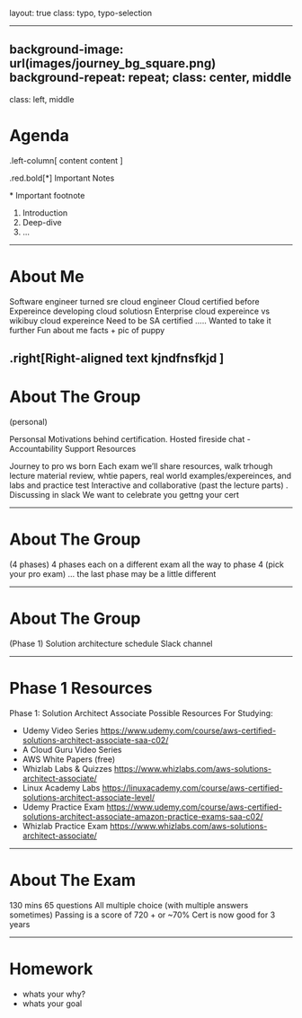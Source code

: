 layout: true
class: typo, typo-selection

---
background-image: url(images/journey_bg_square.png)
background-repeat: repeat;
class: center, middle
---


class: left, middle
# Agenda

.left-column[ content content ]

.red.bold[*] Important Notes

<span class="footnote">
  <span class="red bold">*</span> Important footnote
</span>

1. Introduction
2. Deep-dive
3. ...

---

# About Me
Software engineer turned sre cloud engineer
Cloud certified before
Expereince developing cloud solutiosn
Enterprise cloud expereince vs wikibuy cloud expereince
Need to be SA certified ….. Wanted to take it further
Fun about me facts + pic of puppy

.right[Right-aligned text
kjndfnsfkjd
]
---

# About The Group
(personal)

Personsal Motivations behind certification.
Hosted fireside chat -
Accountability
Support
Resources  

Journey to pro ws born
Each exam we’ll share resources, walk trhough lecture material review, whtie papers, real world examples/expereinces, and labs and practice test
Interactive and collaborative (past the lecture parts) . Discussing in slack
We want to celebrate you gettng your cert

---

# About The Group
(4 phases)
4 phases each on a different exam all the way to phase 4 (pick your pro exam) … the last phase may be a little different


---

# About The Group
(Phase 1)
Solution architecture schedule
Slack channel   


---

# Phase 1 Resources

Phase 1: Solution Architect Associate Possible Resources For Studying:
- Udemy Video Series https://www.udemy.com/course/aws-certified-solutions-architect-associate-saa-c02/
- A Cloud Guru Video Series
- AWS White Papers (free)
- Whizlab Labs & Quizzes https://www.whizlabs.com/aws-solutions-architect-associate/
- Linux Academy Labs https://linuxacademy.com/course/aws-certified-solutions-architect-associate-level/
- Udemy Practice Exam https://www.udemy.com/course/aws-certified-solutions-architect-associate-amazon-practice-exams-saa-c02/
- Whizlab Practice Exam https://www.whizlabs.com/aws-solutions-architect-associate/

---

# About The Exam
130 mins
65 questions
All multiple choice (with multiple answers sometimes)
Passing is a score of 720 + or ~70%
Cert is now good for 3 years


---

# Homework

- whats your why?
- whats your goal
